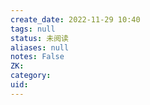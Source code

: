 ```yaml
---
create_date: 2022-11-29 10:40
tags: null
status: 未阅读 
aliases: null
notes: False
ZK: 
category: 
uid: 
---
```



